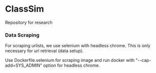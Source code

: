 # ClassSim
Repository for research


### Data Scraping

For scraping urlists, we use selenium with headless chrome.
This is only necessary for url retrieval (data setup).

Use Dockerfile.selenium for scraping image and run docker with "--cap-add=SYS_ADMIN" option for headless chrome.